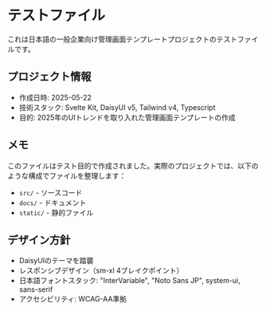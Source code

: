 # テストファイル

これは日本語の一般企業向け管理画面テンプレートプロジェクトのテストファイルです。

## プロジェクト情報

- 作成日時: 2025-05-22
- 技術スタック: Svelte Kit, DaisyUI v5, Tailwind v4, Typescript
- 目的: 2025年のUIトレンドを取り入れた管理画面テンプレートの作成

## メモ

このファイルはテスト目的で作成されました。実際のプロジェクトでは、以下のような構成でファイルを整理します：

- `src/` - ソースコード
- `docs/` - ドキュメント
- `static/` - 静的ファイル

## デザイン方針

- DaisyUIのテーマを踏襲
- レスポンシブデザイン（sm-xl 4ブレイクポイント）
- 日本語フォントスタック: "InterVariable", "Noto Sans JP", system-ui, sans-serif
- アクセシビリティ: WCAG-AA準拠

